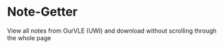 # Note-Getter

View all notes from OurVLE (UWI) and download without scrolling through the whole page
